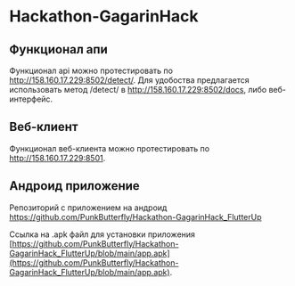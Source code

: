 # Hackathon-GagarinHack

## Функционал апи

Функционал api можно протестировать по http://158.160.17.229:8502/detect/. Для удобоства предлагается использовать метод /detect/ в http://158.160.17.229:8502/docs, либо веб-интерфейс.

## Веб-клиент

Функционал веб-клиента можно протестировать по http://158.160.17.229:8501. 

## Андроид приложение

Репозиторий с приложением на андроид https://github.com/PunkButterfly/Hackathon-GagarinHack_FlutterUp

Ссылка на .apk файл для установки приложения [https://github.com/PunkButterfly/Hackathon-GagarinHack_FlutterUp/blob/main/app.apk](https://github.com/PunkButterfly/Hackathon-GagarinHack_FlutterUp/blob/main/app.apk).


